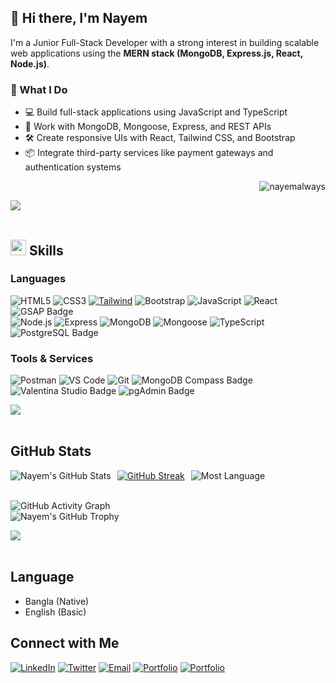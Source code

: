 ## 👋 Hi there, I'm Nayem

I'm a Junior Full-Stack Developer with a strong interest in building scalable web applications using the **MERN stack (MongoDB, Express.js, React, Node.js)**.

### 🚀 What I Do
- 💻 Build full-stack applications using JavaScript and TypeScript
- 🔧 Work with MongoDB, Mongoose, Express, and REST APIs
- 🛠️ Create responsive UIs with React, Tailwind CSS, and Bootstrap
- 📦 Integrate third-party services like payment gateways and authentication systems

<p align="right"> <img src="https://komarev.com/ghpvc/?username=nayemalways&label=Profile%20views&color=0e75b6&style=flat" alt="nayemalways" /> </p>

<img src="https://user-images.githubusercontent.com/73097560/115834477-dbab4500-a447-11eb-908a-139a6edaec5c.gif"><br><br>

## <img src="https://media2.giphy.com/media/QssGEmpkyEOhBCb7e1/giphy.gif?cid=ecf05e47a0n3gi1bfqntqmob8g9aid1oyj2wr3ds3mg700bl&rid=giphy.gif" width ="25"><b> Skills</b>

 ### Languages

![HTML5](https://img.shields.io/badge/-HTML5-000000?style=for-the-badge&logo=html5&logoColor=E34F26)
![CSS3](https://img.shields.io/badge/-CSS3-000000?style=for-the-badge&logo=css3&logoColor=1572B6)
[![Tailwind](https://img.shields.io/badge/-Tailwind%20CSS-38B2AC?style=for-the-badge&logo=tailwind-css&logoColor=white)](https://tailwindcss.com/)
![Bootstrap](https://img.shields.io/badge/-Bootstrap-000000?style=for-the-badge&logo=bootstrap&logoColor=563D7C)
![JavaScript](https://img.shields.io/badge/-JavaScript-000000?style=for-the-badge&logo=javascript&logoColor=F7DF1E)
![React](https://img.shields.io/badge/-React-000000?style=for-the-badge&logo=react&logoColor=61DAFB) 
![GSAP Badge](https://img.shields.io/badge/-GSAP-88CE02?style=for-the-badge&logo=greensock&logoColor=white) <br/>
![Node.js](https://img.shields.io/badge/-Node.js-000000?style=for-the-badge&logo=node.js&logoColor=8CC84B)
![Express](https://img.shields.io/badge/-Express-000000?style=for-the-badge&logo=express&logoColor=000000)
![MongoDB](https://img.shields.io/badge/-MongoDB-000000?style=for-the-badge&logo=mongodb&logoColor=47A248)
![Mongoose](https://img.shields.io/badge/-Mongoose-880000?style=for-the-badge&logo=mongoose&logoColor=white)
![TypeScript](https://img.shields.io/badge/-TypeScript-3178C6?style=for-the-badge&logo=typescript&logoColor=white)
![PostgreSQL Badge](https://img.shields.io/badge/-PostgreSQL-336791?style=for-the-badge&logo=postgresql&logoColor=white)



### Tools & Services

![Postman](https://img.shields.io/badge/-Postman-000000?style=for-the-badge&logo=postman&logoColor=FF6C37)
![VS Code](https://img.shields.io/badge/-VS_Code-000000?style=for-the-badge&logo=visualstudiocode&logoColor=0078D4)
![Git](https://img.shields.io/badge/-Git-000000?style=for-the-badge&logo=git&logoColor=F05032)
![MongoDB Compass Badge](https://img.shields.io/badge/-MongoDB%20Compass-47A248?style=for-the-badge&logo=mongodb&logoColor=white)
![Valentina Studio Badge](https://img.shields.io/badge/-Valentina%20Studio-4C6EF5?style=for-the-badge&logo=data:image/png;base64,iVBORw0KGgoAAAANSUhEUgAAAAEAAAABCAQAAAC1HAwCAAAAC0lEQVR4nGNgYAAAAAMAAWgmWQ0AAAAASUVORK5CYII=&logoColor=white)
![pgAdmin Badge](https://img.shields.io/badge/-pgAdmin-336791?style=for-the-badge&logo=postgresql&logoColor=white)

<img src="https://user-images.githubusercontent.com/73097560/115834477-dbab4500-a447-11eb-908a-139a6edaec5c.gif"><br><br>

## GitHub Stats
<div style="display: flex; gap: 10px; flex-wrap: wrap;">
  <img src="https://github-readme-stats.vercel.app/api?username=nayemalways&show_icons=true&theme=radical" alt="Nayem's GitHub Stats" />
  <a href="https://git.io/streak-stats">
    <img src="https://streak-stats.demolab.com/?user=nayemalways&theme=dark" alt="GitHub Streak" />
  </a>
 <img src="https://github-readme-stats.vercel.app/api/top-langs/?username=nayemalways&layout=compact&theme=radical" alt="Most Language" />
</div>

<br>

![GitHub Activity Graph](https://github-readme-activity-graph.vercel.app/graph?username=nayemalways&theme=react-dark&bg_color=0D1117&hide_border=true)  
![Nayem's GitHub Trophy](https://github-profile-trophy.vercel.app/?username=nayemalways&theme=radical&row=1&column=7&margin-h=15&margin-w=5&no-bg=true)





<img src="https://user-images.githubusercontent.com/73097560/115834477-dbab4500-a447-11eb-908a-139a6edaec5c.gif"><br><br>

## Language
* Bangla (Native)  
* English (Basic)
 
 ## Connect with Me

[![LinkedIn](https://img.shields.io/badge/-LinkedIn-0A66C2?style=for-the-badge&logo=linkedin&logoColor=white)](https://www.linkedin.com/in/nayemalways)
[![Twitter](https://img.shields.io/badge/-Twitter-1DA1F2?style=for-the-badge&logo=twitter&logoColor=white)](https://twitter.com/nayemalways)
[![Email](https://img.shields.io/badge/-Email-D14836?style=for-the-badge&logo=gmail&logoColor=white)](mailto:nishanahmed13913@gmail.com)
[![Portfolio](https://img.shields.io/badge/-Portfolio-000000?style=for-the-badge&logo=github&logoColor=white)](https://nayemalways.vercel.app/)
[![Portfolio](https://img.shields.io/badge/-Codewars-B1361E?style=for-the-badge&logo=codewars&logoColor=white
)](https://www.codewars.com/users/nayemalways)


























